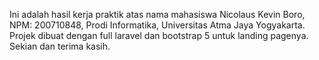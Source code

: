 Ini adalah hasil kerja praktik atas nama mahasiswa Nicolaus Kevin Boro, NPM: 200710848, Prodi Informatika, Universitas Atma Jaya Yogyakarta.  
Projek dibuat dengan full laravel dan bootstrap 5 untuk landing pagenya.  
Sekian dan terima kasih.